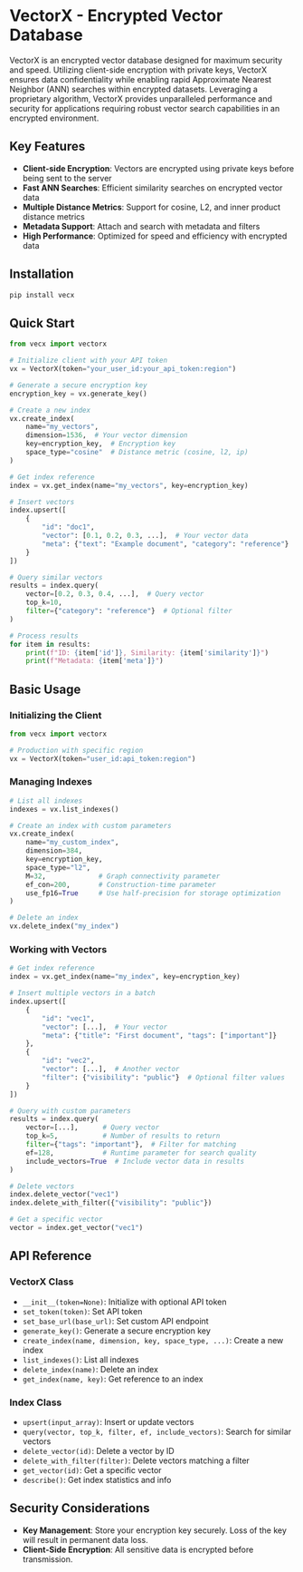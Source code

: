 # VectorX - Encrypted Vector Database

VectorX is an encrypted vector database designed for maximum security and speed. Utilizing client-side encryption with private keys, VectorX ensures data confidentiality while enabling rapid Approximate Nearest Neighbor (ANN) searches within encrypted datasets. Leveraging a proprietary algorithm, VectorX provides unparalleled performance and security for applications requiring robust vector search capabilities in an encrypted environment.

## Key Features

- **Client-side Encryption**: Vectors are encrypted using private keys before being sent to the server
- **Fast ANN Searches**: Efficient similarity searches on encrypted vector data
- **Multiple Distance Metrics**: Support for cosine, L2, and inner product distance metrics
- **Metadata Support**: Attach and search with metadata and filters
- **High Performance**: Optimized for speed and efficiency with encrypted data

## Installation

```bash
pip install vecx
```

## Quick Start

```python
from vecx import vectorx

# Initialize client with your API token
vx = VectorX(token="your_user_id:your_api_token:region")

# Generate a secure encryption key
encryption_key = vx.generate_key()

# Create a new index
vx.create_index(
    name="my_vectors",
    dimension=1536,  # Your vector dimension
    key=encryption_key,  # Encryption key
    space_type="cosine"  # Distance metric (cosine, l2, ip)
)

# Get index reference
index = vx.get_index(name="my_vectors", key=encryption_key)

# Insert vectors
index.upsert([
    {
        "id": "doc1",
        "vector": [0.1, 0.2, 0.3, ...],  # Your vector data
        "meta": {"text": "Example document", "category": "reference"}
    }
])

# Query similar vectors
results = index.query(
    vector=[0.2, 0.3, 0.4, ...],  # Query vector
    top_k=10,
    filter={"category": "reference"}  # Optional filter
)

# Process results
for item in results:
    print(f"ID: {item['id']}, Similarity: {item['similarity']}")
    print(f"Metadata: {item['meta']}")
```

## Basic Usage

### Initializing the Client

```python
from vecx import vectorx

# Production with specific region
vx = VectorX(token="user_id:api_token:region")
```

### Managing Indexes

```python
# List all indexes
indexes = vx.list_indexes()

# Create an index with custom parameters
vx.create_index(
    name="my_custom_index",
    dimension=384,
    key=encryption_key,
    space_type="l2",
    M=32,             # Graph connectivity parameter
    ef_con=200,       # Construction-time parameter
    use_fp16=True     # Use half-precision for storage optimization
)

# Delete an index
vx.delete_index("my_index")
```

### Working with Vectors

```python
# Get index reference
index = vx.get_index(name="my_index", key=encryption_key)

# Insert multiple vectors in a batch
index.upsert([
    {
        "id": "vec1",
        "vector": [...],  # Your vector
        "meta": {"title": "First document", "tags": ["important"]}
    },
    {
        "id": "vec2",
        "vector": [...],  # Another vector
        "filter": {"visibility": "public"}  # Optional filter values
    }
])

# Query with custom parameters
results = index.query(
    vector=[...],      # Query vector
    top_k=5,           # Number of results to return
    filter={"tags": "important"},  # Filter for matching
    ef=128,            # Runtime parameter for search quality
    include_vectors=True  # Include vector data in results
)

# Delete vectors
index.delete_vector("vec1")
index.delete_with_filter({"visibility": "public"})

# Get a specific vector
vector = index.get_vector("vec1")
```

## API Reference

### VectorX Class
- `__init__(token=None)`: Initialize with optional API token
- `set_token(token)`: Set API token
- `set_base_url(base_url)`: Set custom API endpoint
- `generate_key()`: Generate a secure encryption key
- `create_index(name, dimension, key, space_type, ...)`: Create a new index
- `list_indexes()`: List all indexes
- `delete_index(name)`: Delete an index
- `get_index(name, key)`: Get reference to an index

### Index Class
- `upsert(input_array)`: Insert or update vectors
- `query(vector, top_k, filter, ef, include_vectors)`: Search for similar vectors
- `delete_vector(id)`: Delete a vector by ID
- `delete_with_filter(filter)`: Delete vectors matching a filter
- `get_vector(id)`: Get a specific vector
- `describe()`: Get index statistics and info

## Security Considerations

- **Key Management**: Store your encryption key securely. Loss of the key will result in permanent data loss.
- **Client-Side Encryption**: All sensitive data is encrypted before transmission.
